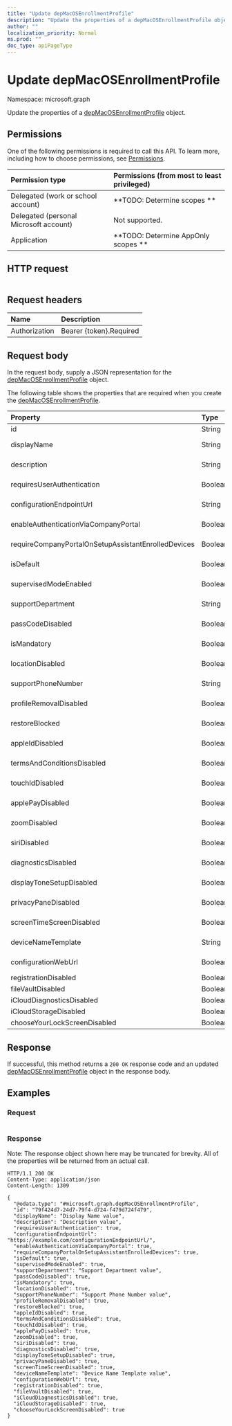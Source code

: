 ```yaml
---
title: "Update depMacOSEnrollmentProfile"
description: "Update the properties of a depMacOSEnrollmentProfile object."
author: ""
localization_priority: Normal
ms.prod: ""
doc_type: apiPageType
---
```


# Update depMacOSEnrollmentProfile

Namespace: microsoft.graph

Update the properties of a [depMacOSEnrollmentProfile](../resources/depmacosenrollmentprofile.md) object.

## Permissions
One of the following permissions is required to call this API. To learn more, including how to choose permissions, see [Permissions](/concepts/permissions-reference.md).

|Permission type|Permissions (from most to least privileged)|
|:---|:---|
|Delegated (work or school account)|**TODO: Determine scopes **|
|Delegated (personal Microsoft account)|Not supported.|
|Application|**TODO: Determine AppOnly scopes **|

## HTTP request
<!-- {
  "blockType": "ignored"
}
-->
``` http
```

## Request headers
|Name|Description|
|:---|:---|
|Authorization|Bearer {token}.Required|

## Request body
In the request body, supply a JSON representation for the [depMacOSEnrollmentProfile](../resources/depmacosenrollmentprofile.md) object.

The following table shows the properties that are required when you create the [depMacOSEnrollmentProfile](../resources/depmacosenrollmentprofile.md).

|Property|Type|Description|
|:---|:---|:---|
|id|String| Inherited from [entity](../resources/entity.md)|
|displayName|String| Inherited from [enrollmentProfile](../resources/enrollmentprofile.md)|
|description|String| Inherited from [enrollmentProfile](../resources/enrollmentprofile.md)|
|requiresUserAuthentication|Boolean| Inherited from [enrollmentProfile](../resources/enrollmentprofile.md)|
|configurationEndpointUrl|String| Inherited from [enrollmentProfile](../resources/enrollmentprofile.md)|
|enableAuthenticationViaCompanyPortal|Boolean| Inherited from [enrollmentProfile](../resources/enrollmentprofile.md)|
|requireCompanyPortalOnSetupAssistantEnrolledDevices|Boolean| Inherited from [enrollmentProfile](../resources/enrollmentprofile.md)|
|isDefault|Boolean| Inherited from [depEnrollmentBaseProfile](../resources/depenrollmentbaseprofile.md)|
|supervisedModeEnabled|Boolean| Inherited from [depEnrollmentBaseProfile](../resources/depenrollmentbaseprofile.md)|
|supportDepartment|String| Inherited from [depEnrollmentBaseProfile](../resources/depenrollmentbaseprofile.md)|
|passCodeDisabled|Boolean| Inherited from [depEnrollmentBaseProfile](../resources/depenrollmentbaseprofile.md)|
|isMandatory|Boolean| Inherited from [depEnrollmentBaseProfile](../resources/depenrollmentbaseprofile.md)|
|locationDisabled|Boolean| Inherited from [depEnrollmentBaseProfile](../resources/depenrollmentbaseprofile.md)|
|supportPhoneNumber|String| Inherited from [depEnrollmentBaseProfile](../resources/depenrollmentbaseprofile.md)|
|profileRemovalDisabled|Boolean| Inherited from [depEnrollmentBaseProfile](../resources/depenrollmentbaseprofile.md)|
|restoreBlocked|Boolean| Inherited from [depEnrollmentBaseProfile](../resources/depenrollmentbaseprofile.md)|
|appleIdDisabled|Boolean| Inherited from [depEnrollmentBaseProfile](../resources/depenrollmentbaseprofile.md)|
|termsAndConditionsDisabled|Boolean| Inherited from [depEnrollmentBaseProfile](../resources/depenrollmentbaseprofile.md)|
|touchIdDisabled|Boolean| Inherited from [depEnrollmentBaseProfile](../resources/depenrollmentbaseprofile.md)|
|applePayDisabled|Boolean| Inherited from [depEnrollmentBaseProfile](../resources/depenrollmentbaseprofile.md)|
|zoomDisabled|Boolean| Inherited from [depEnrollmentBaseProfile](../resources/depenrollmentbaseprofile.md)|
|siriDisabled|Boolean| Inherited from [depEnrollmentBaseProfile](../resources/depenrollmentbaseprofile.md)|
|diagnosticsDisabled|Boolean| Inherited from [depEnrollmentBaseProfile](../resources/depenrollmentbaseprofile.md)|
|displayToneSetupDisabled|Boolean| Inherited from [depEnrollmentBaseProfile](../resources/depenrollmentbaseprofile.md)|
|privacyPaneDisabled|Boolean| Inherited from [depEnrollmentBaseProfile](../resources/depenrollmentbaseprofile.md)|
|screenTimeScreenDisabled|Boolean| Inherited from [depEnrollmentBaseProfile](../resources/depenrollmentbaseprofile.md)|
|deviceNameTemplate|String| Inherited from [depEnrollmentBaseProfile](../resources/depenrollmentbaseprofile.md)|
|configurationWebUrl|Boolean| Inherited from [depEnrollmentBaseProfile](../resources/depenrollmentbaseprofile.md)|
|registrationDisabled|Boolean||
|fileVaultDisabled|Boolean||
|iCloudDiagnosticsDisabled|Boolean||
|iCloudStorageDisabled|Boolean||
|chooseYourLockScreenDisabled|Boolean||



## Response
If successful, this method returns a `200 OK` response code and an updated [depMacOSEnrollmentProfile](../resources/depmacosenrollmentprofile.md) object in the response body.

## Examples

### Request
<!-- {
  "blockType": "request",
  "name": "update_depmacosenrollmentprofile"
}
-->
``` http

```

### Response
Note: The response object shown here may be truncated for brevity. All of the properties will be returned from an actual call.
<!-- {
  "blockType": "response",
  "truncated": true
}
-->
``` http
HTTP/1.1 200 OK
Content-Type: application/json
Content-Length: 1309

{
  "@odata.type": "#microsoft.graph.depMacOSEnrollmentProfile",
  "id": "79f424d7-24d7-79f4-d724-f479d724f479",
  "displayName": "Display Name value",
  "description": "Description value",
  "requiresUserAuthentication": true,
  "configurationEndpointUrl": "https://example.com/configurationEndpointUrl/",
  "enableAuthenticationViaCompanyPortal": true,
  "requireCompanyPortalOnSetupAssistantEnrolledDevices": true,
  "isDefault": true,
  "supervisedModeEnabled": true,
  "supportDepartment": "Support Department value",
  "passCodeDisabled": true,
  "isMandatory": true,
  "locationDisabled": true,
  "supportPhoneNumber": "Support Phone Number value",
  "profileRemovalDisabled": true,
  "restoreBlocked": true,
  "appleIdDisabled": true,
  "termsAndConditionsDisabled": true,
  "touchIdDisabled": true,
  "applePayDisabled": true,
  "zoomDisabled": true,
  "siriDisabled": true,
  "diagnosticsDisabled": true,
  "displayToneSetupDisabled": true,
  "privacyPaneDisabled": true,
  "screenTimeScreenDisabled": true,
  "deviceNameTemplate": "Device Name Template value",
  "configurationWebUrl": true,
  "registrationDisabled": true,
  "fileVaultDisabled": true,
  "iCloudDiagnosticsDisabled": true,
  "iCloudStorageDisabled": true,
  "chooseYourLockScreenDisabled": true
}
```

